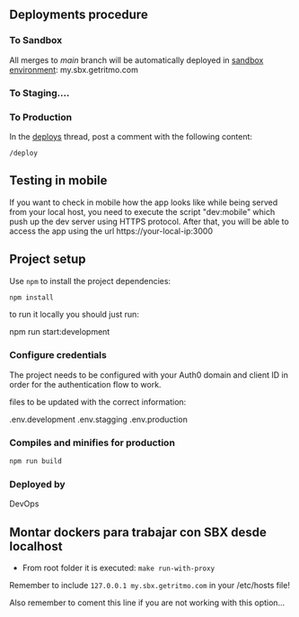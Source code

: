 ## Deployments procedure

### To Sandbox

All merges to _main_ branch will be automatically deployed in [sandbox environment](https://my.sbx.getritmo.com): my.sbx.getritmo.com

### To Staging....


### To Production

In the [deploys](https://github.com/getritmo/frontend-portal-react/issues/2) thread, post a comment with the following content: 

`/deploy`

## Testing in mobile

If you want to check in mobile how the app looks like while being served from your local host, you need to execute the script "dev:mobile" which  push up the dev server using HTTPS protocol. After that, you will be able to access the app using the url https://your-local-ip:3000


## Project setup

Use `npm` to install the project dependencies:

```bash
npm install
```

to run it locally you should just run:

npm run start:development

### Configure credentials

The project needs to be configured with your Auth0 domain and client ID in order for the authentication flow to work.

files to be updated with the correct information:

.env.development
.env.stagging
.env.production

### Compiles and minifies for production

```bash
npm run build
```

### Deployed by
DevOps


## Montar dockers para trabajar con SBX desde localhost

- From root folder it is executed: 
  ```make run-with-proxy```

Remember to include `127.0.0.1 my.sbx.getritmo.com` in your /etc/hosts file!

Also remember to coment this line if you are not working with this option...



